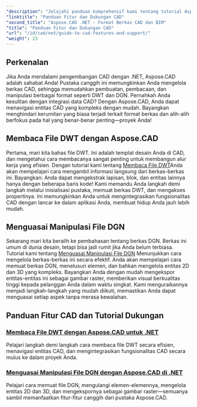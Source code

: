 ```yaml
---
"description": "Jelajahi panduan komprehensif kami tentang tutorial Aspose.CAD untuk .NET, cocok untuk pengembang yang ingin meningkatkan perangkat lunak mereka dengan fitur CAD."
"linktitle": "Panduan Fitur dan Dukungan CAD"
"second_title": "Aspose.CAD .NET - Format Berkas CAD dan BIM"
"title": "Panduan Fitur dan Dukungan CAD"
"url": "/id/cad/net/guide-to-cad-features-and-support/"
"weight": 23
---
```


## Perkenalan

Jika Anda mendalami pengembangan CAD dengan .NET, Aspose.CAD adalah sahabat Anda! Pustaka canggih ini memungkinkan Anda mengelola berkas CAD, sehingga memudahkan pembuatan, pembacaan, dan manipulasi berbagai format seperti DWT dan DGN. Pernahkah Anda kesulitan dengan integrasi data CAD? Dengan Aspose.CAD, Anda dapat menavigasi entitas CAD yang kompleks dengan mudah. Bayangkan menghindari kerumitan yang biasa terjadi terkait format berkas dan alih-alih berfokus pada hal yang benar-benar penting—proyek Anda!

## Membaca File DWT dengan Aspose.CAD

Pertama, mari kita bahas file DWT. Ini adalah templat desain Anda di CAD, dan mengetahui cara membacanya sangat penting untuk membangun alur kerja yang efisien. Dengan tutorial kami tentang [Membaca File DWT](./read-dwt-files/)Anda akan mempelajari cara mengambil informasi langsung dari berkas-berkas ini. Bayangkan: Anda dapat mengekstrak lapisan, blok, dan entitas lainnya hanya dengan beberapa baris kode! Kami memandu Anda langkah demi langkah melalui inisialisasi pustaka, memuat berkas DWT, dan mengakses propertinya. Ini memungkinkan Anda untuk mengintegrasikan fungsionalitas CAD dengan lancar ke dalam aplikasi Anda, membuat hidup Anda jauh lebih mudah.

## Menguasai Manipulasi File DGN

Sekarang mari kita beralih ke pembahasan tentang berkas DGN. Berkas ini umum di dunia desain, tetapi bisa jadi rumit jika Anda belum terbiasa. Tutorial kami tentang [Menguasai Manipulasi File DGN](./mastering-dgn-file-manipulation/) Menunjukkan cara mengelola berkas-berkas ini secara efektif. Anda akan mempelajari cara memuat berkas DGN, menelusuri elemen, dan bahkan mengelola entitas 2D dan 3D yang kompleks. Bayangkan Anda dengan mudah mengekspor entitas-entitas ini sebagai gambar raster, memberikan visual berkualitas tinggi kepada pelanggan Anda dalam waktu singkat. Kami menguraikannya menjadi langkah-langkah yang mudah diikuti, memastikan Anda dapat menguasai setiap aspek tanpa merasa kewalahan.

## Panduan Fitur CAD dan Tutorial Dukungan
### [Membaca File DWT dengan Aspose.CAD untuk .NET](./read-dwt-files/)
Pelajari langkah demi langkah cara membaca file DWT secara efisien, menavigasi entitas CAD, dan mengintegrasikan fungsionalitas CAD secara mulus ke dalam proyek Anda.
### [Menguasai Manipulasi File DGN dengan Aspose.CAD di .NET](./mastering-dgn-file-manipulation/)
Pelajari cara memuat file DGN, mengulangi elemen-elemennya, mengelola entitas 2D dan 3D, dan mengekspornya sebagai gambar raster—semuanya sambil memanfaatkan fitur-fitur canggih dari pustaka Aspose.CAD.